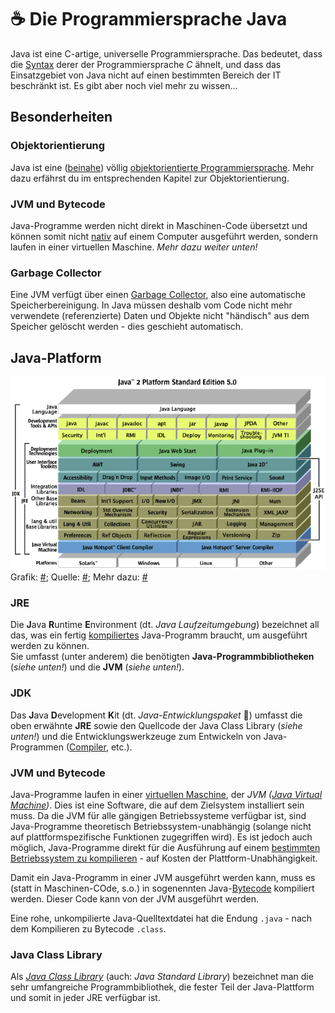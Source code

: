 # :coffee: Die Programmiersprache Java

Java ist eine C-artige, universelle Programmiersprache. Das bedeutet, dass die [Syntax](https://de.wikipedia.org/wiki/Syntax) derer der Programmiersprache _C_ ähnelt, und dass das Einsatzgebiet von Java nicht auf einen bestimmten Bereich der IT beschränkt ist. Es gibt aber noch viel mehr zu wissen...


## Besonderheiten

### Objektorientierung
Java ist eine ([beinahe](https://de.wikipedia.org/wiki/Java_(Programmiersprache)#Objektorientierung)) völlig [objektorientierte Programmiersprache](https://de.wikipedia.org/wiki/Objektorientierte_Programmierung). Mehr dazu erfährst du im entsprechenden Kapitel zur Objektorientierung.

### JVM und Bytecode
Java-Programme werden nicht direkt in Maschinen-Code übersetzt und können somit nicht [nativ](https://de.wikipedia.org/wiki/Mobile_App#Native_Apps) auf einem Computer ausgeführt werden, sondern laufen in einer virtuellen Maschine. _Mehr dazu weiter unten!_

### Garbage Collector
Eine JVM verfügt über einen [Garbage Collector](https://de.wikipedia.org/wiki/Garbage_Collection), also eine automatische Speicherbereinigung. In Java müssen deshalb vom Code nicht mehr verwendete (referenzierte) Daten und Objekte nicht "händisch" aus dem Speicher gelöscht werden - dies geschieht automatisch.


## Java-Platform

![Java Platform Diagram](/assets/images/Java-Platform-Diagram.png)
Grafik: [#](/assets/images/Java-Platform-Diagram.png);
Quelle: [#](https://www.oracle.com/technetwork/java/javase/tech/index.html);
Mehr dazu: [#](https://de.wikipedia.org/wiki/Java_Platform,_Standard_Edition)

### JRE
Die **J**ava **R**untime **E**nvironment (dt. _Java Laufzeitumgebung_) bezeichnet all das, was ein fertig [kompiliertes](https://de.wikipedia.org/wiki/Compiler) Java-Programm braucht, um ausgeführt werden zu können.  
Sie umfasst (unter anderem) die benötigten **Java-Programmbibliotheken** (_siehe unten!_) und die **JVM** (_siehe unten!_).

### JDK
Das **J**ava **D**evelopment **K**it (dt. _Java-Entwicklungspaket_ :thinking:) umfasst die oben erwähnte **JRE** sowie den Quellcode der Java Class Library (_siehe unten!_) und die Entwicklungswerkzeuge zum Entwickeln von Java-Programmen ([Compiler](https://de.wikipedia.org/wiki/Compiler), etc.).

### JVM und Bytecode

Java-Programme laufen in einer [virtuellen Maschine](https://de.wikipedia.org/wiki/Virtuelle_Maschine), der _JVM ([Java Virtual Machine](https://de.wikipedia.org/wiki/Java_Virtual_Machine))_. Dies ist eine Software, die auf dem Zielsystem installiert sein muss. Da die JVM für alle gängigen Betriebssysteme verfügbar ist, sind Java-Programme theoretisch Betriebssystem-unabhängig (solange nicht auf plattformspezifische Funktionen zugegriffen wird). Es ist jedoch auch möglich, Java-Programme direkt für die Ausführung auf einem [bestimmten Betriebssystem zu kompilieren](https://de.wikipedia.org/wiki/Java_(Programmiersprache)#Native_Compiler) - auf Kosten der Plattform-Unabhängigkeit.

Damit ein Java-Programm in einer JVM ausgeführt werden kann, muss es (statt in Maschinen-COde, s.o.) in sogenennten Java-[Bytecode](https://de.wikipedia.org/wiki/Bytecode) kompiliert werden. Dieser Code kann von der JVM ausgeführt werden.

Eine rohe, unkompilierte Java-Quelltextdatei hat die Endung `.java` - nach dem Kompilieren zu Bytecode `.class`.

### Java Class Library
Als [_Java Class Library_](https://en.wikipedia.org/wiki/Java_Class_Library) (auch: _Java Standard Library_) bezeichnet man die sehr umfangreiche Programmbibliothek, die fester Teil der Java-Plattform und somit in jeder JRE verfügbar ist.